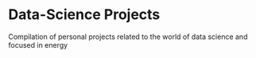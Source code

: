 # Data-Science Projects
Compilation of personal projects related to the world of data science and focused in energy
